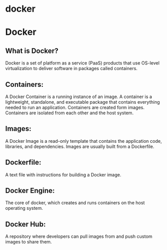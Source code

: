 # docker
<h1>Docker</h1>

<h2> What is Docker? </h2>

Docker is a set of platform as a service (PaaS) products that use OS-level virtualization to deliver software in packages called containers.

<h2>Containers:</h2>

A Docker Container is a running instance of an image.
A container is a lightweight, standalone, and executable package that contains everything needed to run an application.
Containers are created form images.
Containers are isolated from each other and the host system.

<h2>Images:</h2>

A Docker Image is a read-only template that contains the application code, libraries, and dependencies.
Images are usually built from a Dockerfile.

<h2>Dockerfile:</h2>

A text file with instructions for building a Docker image.

<h2>Docker Engine: </h2>

The core of docker, which creates and runs containers on the host operating system.

<h2>Docker Hub: </h2>
A repository where developers can pull images from and push custom images to share them.

